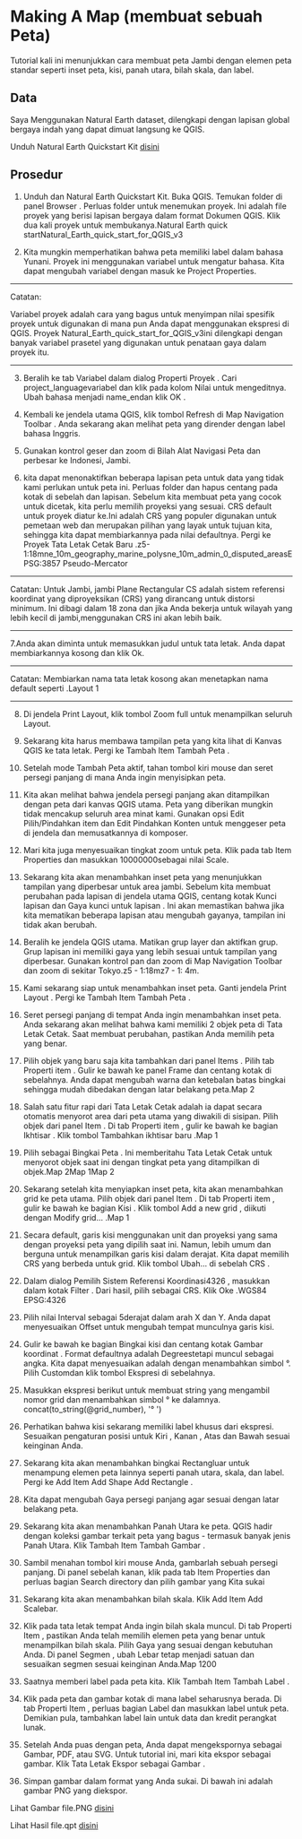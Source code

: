 # Making A Map (membuat sebuah Peta)

Tutorial kali ini menunjukkan cara membuat peta Jambi dengan elemen peta standar seperti inset peta, kisi, panah utara, bilah skala, dan label.

## Data 
Saya Menggunakan Natural Earth dataset, dilengkapi dengan lapisan global bergaya indah yang dapat dimuat langsung ke QGIS.

Unduh Natural Earth Quickstart Kit [disini](https://naciscdn.org/naturalearth/packages/Natural_Earth_quick_start.zip)

## Prosedur

1. Unduh dan Natural Earth Quickstart Kit. Buka QGIS. Temukan folder di panel Browser . Perluas folder untuk menemukan proyek. Ini adalah file proyek yang berisi lapisan bergaya dalam format Dokumen QGIS. Klik dua kali proyek untuk membukanya.Natural Earth quick startNatural_Earth_quick_start_for_QGIS_v3

2. Kita mungkin memperhatikan bahwa peta memiliki label dalam bahasa Yunani. Proyek ini menggunakan variabel untuk mengatur bahasa. Kita dapat mengubah variabel dengan masuk ke Project Properties.

-------

Catatan:

Variabel proyek adalah cara yang bagus untuk menyimpan nilai spesifik proyek untuk digunakan di mana pun Anda dapat menggunakan ekspresi di QGIS. Proyek Natural_Earth_quick_start_for_QGIS_v3ini dilengkapi dengan banyak variabel prasetel yang digunakan untuk penataan gaya dalam proyek itu.

-------

3. Beralih ke tab Variabel dalam dialog Properti Proyek . Cari project_languagevariabel dan klik pada kolom Nilai untuk mengeditnya. Ubah bahasa menjadi name_endan klik OK .

4. Kembali ke jendela utama QGIS, klik tombol Refresh di Map Navigation Toolbar . Anda sekarang akan melihat peta yang dirender dengan label bahasa Inggris.

5. Gunakan kontrol geser dan zoom di Bilah Alat Navigasi Peta dan perbesar ke Indonesi, Jambi.

6. kita dapat menonaktifkan beberapa lapisan peta untuk data yang tidak kami perlukan untuk peta ini. Perluas folder dan hapus centang pada kotak di sebelah dan lapisan. Sebelum kita membuat peta yang cocok untuk dicetak, kita perlu memilih proyeksi yang sesuai. CRS default untuk proyek diatur ke.Ini adalah CRS yang populer digunakan untuk pemetaan web dan merupakan pilihan yang layak untuk tujuan kita, sehingga kita dapat membiarkannya pada nilai defaultnya. Pergi ke Proyek Tata Letak Cetak Baru .z5-1:18mne_10m_geography_marine_polysne_10m_admin_0_disputed_areasEPSG:3857 Pseudo-Mercator

-------

Catatan:
Untuk Jambi, jambi Plane Rectangular CS adalah sistem referensi koordinat yang diproyeksikan (CRS) yang dirancang untuk distorsi minimum. Ini dibagi dalam 18 zona dan jika Anda bekerja untuk wilayah yang lebih kecil di jambi,menggunakan CRS ini akan lebih baik.

-------

7.Anda akan diminta untuk memasukkan judul untuk tata letak. Anda dapat membiarkannya kosong dan klik Ok.

---------

Catatan:
Membiarkan nama tata letak kosong akan menetapkan nama default seperti .Layout 1

---------

8. Di jendela Print Layout, klik tombol Zoom full untuk menampilkan seluruh Layout.

9. Sekarang kita harus membawa tampilan peta yang kita lihat di Kanvas QGIS ke tata letak. Pergi ke Tambah Item Tambah Peta .

10. Setelah mode Tambah Peta aktif, tahan tombol kiri mouse dan seret persegi panjang di mana Anda ingin menyisipkan peta.

11. Kita akan melihat bahwa jendela persegi panjang akan ditampilkan dengan peta dari kanvas QGIS utama. Peta yang diberikan mungkin tidak mencakup seluruh area minat kami. Gunakan opsi Edit Pilih/Pindahkan item dan Edit Pindahkan Konten untuk menggeser peta di jendela dan memusatkannya di komposer.

12. Mari kita juga menyesuaikan tingkat zoom untuk peta. Klik pada tab Item Properties dan masukkan 10000000sebagai nilai Scale.

13. Sekarang kita akan menambahkan inset peta yang menunjukkan tampilan yang diperbesar untuk area jambi. Sebelum kita membuat perubahan pada lapisan di jendela utama QGIS, centang kotak Kunci lapisan dan Gaya kunci untuk lapisan . Ini akan memastikan bahwa jika kita mematikan beberapa lapisan atau mengubah gayanya, tampilan ini tidak akan berubah.

14. Beralih ke jendela QGIS utama. Matikan grup layer dan aktifkan grup. Grup lapisan ini memiliki gaya yang lebih sesuai untuk tampilan yang diperbesar. Gunakan kontrol pan dan zoom di Map Navigation Toolbar dan zoom di sekitar Tokyo.z5 - 1:18mz7 - 1: 4m.

15. Kami sekarang siap untuk menambahkan inset peta. Ganti jendela Print Layout . Pergi ke Tambah Item Tambah Peta .

16. Seret persegi panjang di tempat Anda ingin menambahkan inset peta. Anda sekarang akan melihat bahwa kami memiliki 2 objek peta di Tata Letak Cetak. Saat membuat perubahan, pastikan Anda memilih peta yang benar.

17. Pilih objek yang baru saja kita tambahkan dari panel Items . Pilih tab Properti item . Gulir ke bawah ke panel Frame dan centang kotak di sebelahnya. Anda dapat mengubah warna dan ketebalan batas bingkai sehingga mudah dibedakan dengan latar belakang peta.Map 2

18. Salah satu fitur rapi dari Tata Letak Cetak adalah ia dapat secara otomatis menyorot area dari peta utama yang diwakili di sisipan. Pilih objek dari panel Item . Di tab Properti item , gulir ke bawah ke bagian Ikhtisar . Klik tombol Tambahkan ikhtisar baru .Map 1

19. Pilih sebagai Bingkai Peta . Ini memberitahu Tata Letak Cetak untuk menyorot objek saat ini dengan tingkat peta yang ditampilkan di objek.Map 2Map 1Map 2

20. Sekarang setelah kita menyiapkan inset peta, kita akan menambahkan grid ke peta utama. Pilih objek dari panel Item . Di tab Properti item , gulir ke bawah ke bagian Kisi . Klik tombol Add a new grid , diikuti dengan Modify grid... .Map 1

21. Secara default, garis kisi menggunakan unit dan proyeksi yang sama dengan proyeksi peta yang dipilih saat ini. Namun, lebih umum dan berguna untuk menampilkan garis kisi dalam derajat. Kita dapat memilih CRS yang berbeda untuk grid. Klik tombol Ubah... di sebelah CRS .

22. Dalam dialog Pemilih Sistem Referensi Koordinasi4326 , masukkan dalam kotak Filter . Dari hasil, pilih sebagai CRS. Klik Oke .WGS84 EPSG:4326

23. Pilih nilai Interval sebagai 5derajat dalam arah X dan Y. Anda dapat menyesuaikan Offset untuk mengubah tempat munculnya garis kisi.

24. Gulir ke bawah ke bagian Bingkai kisi dan centang kotak Gambar koordinat . Format defaultnya adalah Degreestetapi muncul sebagai angka. Kita dapat menyesuaikan adalah dengan menambahkan simbol °. Pilih Customdan klik tombol Ekspresi di sebelahnya.

25. Masukkan ekspresi berikut untuk membuat string yang mengambil nomor grid dan menambahkan simbol ° ke dalamnya.
concat(to_string(@grid_number), '°    ')

26. Perhatikan bahwa kisi sekarang memiliki label khusus dari ekspresi. Sesuaikan pengaturan posisi untuk Kiri , Kanan , Atas dan Bawah sesuai keinginan Anda.

27. Sekarang kita akan menambahkan bingkai Rectangluar untuk menampung elemen peta lainnya seperti panah utara, skala, dan label. Pergi ke Add Item Add Shape Add Rectangle .

28. Kita dapat mengubah Gaya persegi panjang agar sesuai dengan latar belakang peta.

29. Sekarang kita akan menambahkan Panah Utara ke peta. QGIS hadir dengan koleksi gambar terkait peta yang bagus - termasuk banyak jenis Panah Utara. Klik Tambah Item Tambah Gambar .

30. Sambil menahan tombol kiri mouse Anda, gambarlah sebuah persegi panjang. Di panel sebelah kanan, klik pada tab Item Properties dan perluas bagian Search directory dan pilih gambar yang Kita sukai

31. Sekarang kita akan menambahkan bilah skala. Klik Add Item Add Scalebar.

32. Klik pada tata letak tempat Anda ingin bilah skala muncul. Di tab Properti Item , pastikan Anda telah memilih elemen peta yang benar untuk menampilkan bilah skala. Pilih Gaya yang sesuai dengan kebutuhan Anda. Di panel Segmen , ubah Lebar tetap menjadi satuan dan sesuaikan segmen sesuai keinginan Anda.Map 1200

33. Saatnya memberi label pada peta kita. Klik Tambah Item Tambah Label .

34. Klik pada peta dan gambar kotak di mana label seharusnya berada. Di tab Properti Item , perluas bagian Label dan masukkan label untuk peta. Demikian pula, tambahkan label lain untuk data dan kredit perangkat lunak.

35. Setelah Anda puas dengan peta, Anda dapat mengekspornya sebagai Gambar, PDF, atau SVG. Untuk tutorial ini, mari kita ekspor sebagai gambar. Klik Tata Letak Ekspor sebagai Gambar .

36. Simpan gambar dalam format yang Anda sukai. Di bawah ini adalah gambar PNG yang diekspor.

Lihat Gambar file.PNG [disini](https://github.com/zalnamustika11/SIG-Teori-Modul1-MakingAMap/blob/main/PetaJambi.png)

Lihat Hasil file.qpt [disini](https://github.com/zalnamustika11/SIG-Teori-Modul1-MakingAMap/blob/main/PetaJambi.qpt)




